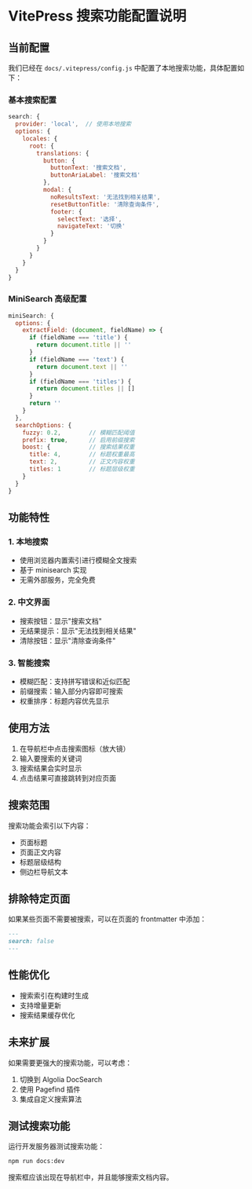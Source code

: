 # VitePress 搜索功能配置说明

## 当前配置

我们已经在 `docs/.vitepress/config.js` 中配置了本地搜索功能，具体配置如下：

### 基本搜索配置

```javascript
search: {
  provider: 'local',  // 使用本地搜索
  options: {
    locales: {
      root: {
        translations: {
          button: {
            buttonText: '搜索文档',
            buttonAriaLabel: '搜索文档'
          },
          modal: {
            noResultsText: '无法找到相关结果',
            resetButtonTitle: '清除查询条件',
            footer: {
              selectText: '选择',
              navigateText: '切换'
            }
          }
        }
      }
    }
  }
}
```

### MiniSearch 高级配置

```javascript
miniSearch: {
  options: {
    extractField: (document, fieldName) => {
      if (fieldName === 'title') {
        return document.title || ''
      }
      if (fieldName === 'text') {
        return document.text || ''
      }
      if (fieldName === 'titles') {
        return document.titles || []
      }
      return ''
    }
  },
  searchOptions: {
    fuzzy: 0.2,        // 模糊匹配阈值
    prefix: true,      // 启用前缀搜索
    boost: {           // 搜索结果权重
      title: 4,        // 标题权重最高
      text: 2,         // 正文内容权重
      titles: 1        // 标题层级权重
    }
  }
}
```

## 功能特性

### 1. 本地搜索
- 使用浏览器内置索引进行模糊全文搜索
- 基于 minisearch 实现
- 无需外部服务，完全免费

### 2. 中文界面
- 搜索按钮：显示"搜索文档"
- 无结果提示：显示"无法找到相关结果"
- 清除按钮：显示"清除查询条件"

### 3. 智能搜索
- 模糊匹配：支持拼写错误和近似匹配
- 前缀搜索：输入部分内容即可搜索
- 权重排序：标题内容优先显示

## 使用方法

1. 在导航栏中点击搜索图标（放大镜）
2. 输入要搜索的关键词
3. 搜索结果会实时显示
4. 点击结果可直接跳转到对应页面

## 搜索范围

搜索功能会索引以下内容：
- 页面标题
- 页面正文内容
- 标题层级结构
- 侧边栏导航文本

## 排除特定页面

如果某些页面不需要被搜索，可以在页面的 frontmatter 中添加：

```markdown
---
search: false
---
```

## 性能优化

- 搜索索引在构建时生成
- 支持增量更新
- 搜索结果缓存优化

## 未来扩展

如果需要更强大的搜索功能，可以考虑：
1. 切换到 Algolia DocSearch
2. 使用 Pagefind 插件
3. 集成自定义搜索算法

## 测试搜索功能

运行开发服务器测试搜索功能：

```bash
npm run docs:dev
```

搜索框应该出现在导航栏中，并且能够搜索文档内容。
